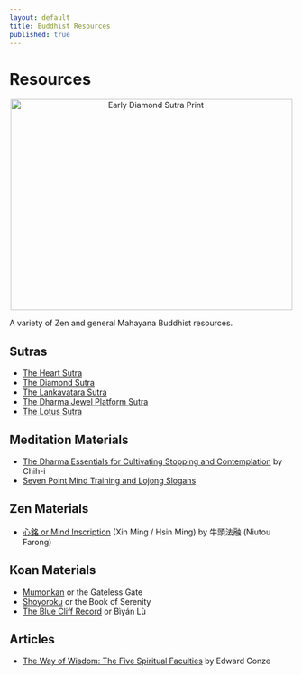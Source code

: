 ```yaml
--- 
layout: default
title: Buddhist Resources
published: true
---
```

# Resources
<p style="text-align: center"><a href="http://www.flickr.com/photos/albill/5526560815/" title="Early Diamond Sutra Print by albill, on Flickr"><img src="http://farm6.static.flickr.com/5213/5526560815_378112da1a.jpg" width="500" height="375" alt="Early Diamond Sutra Print" /></a></p>

A variety of Zen and general Mahayana Buddhist resources.

## Sutras
* [The Heart Sutra](/resources/sutras/heart-sutra.html)
* [The Diamond Sutra](/resources/sutras/diamond-sutra.html)
* [The Lankavatara Sutra](/resources/sutras/lankavatara-sutra.html)
* [The Dharma Jewel Platform Sutra](/resources/sutras/platform-sutra.html)
* [The Lotus Sutra](/resources/sutras/lotus-sutra.html)


## Meditation Materials
* [The Dharma Essentials for Cultivating Stopping and Contemplation](/resources/cultivating-stopping-and-contemplation.html) by Chih-i
* [Seven Point Mind Training and Lojong Slogans](/resources/lojong.html)

## Zen Materials
* [心銘 or Mind Inscription](/resources/xin-ming-mind-inscription.html) (Xin Ming / Hsin Ming) by 牛頭法融 (Niutou Farong)

## Koan Materials
* [Mumonkan](/resources/koans/mumonkan.html) or the Gateless Gate
* [Shoyoroku](/resources/koans/shoyoroku.html) or the Book of Serenity
* [The Blue Cliff Record](/resources/koans/blue-cliff-record.html) or Bìyán Lù

## Articles
* [The Way of Wisdom: The Five Spiritual Faculties](/resources/way-of-wisdom.html) by Edward Conze
